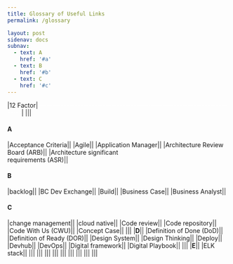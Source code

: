 ```yaml
---
title: Glossary of Useful Links
permalink: /glossary

layout: post
sidenav: docs
subnav:
  - text: A
    href: '#a'
  - text: B
    href: '#b'
  - text: C
    href: '#c'
---
```

|12 Factor|<span style="color:white">------------------------------------------------------------------------</span>|
|||

#### A

|Acceptance Criteria||
|Agile||
|Application Manager||
|Architecture Review Board (ARB)||
|Architecture significant <br/>requirements (ASR)||

#### B

|backlog||
|BC Dev Exchange||
|Build||
|Business Case||
|Business Analyst||

#### C

|change management||
|cloud native||
|Code review||
|Code repository||
|Code With Us (CWU)||
|Concept Case||
|||
|**D**||
|Definition of Done (DoD)||
|Definition of Ready (DOR)||
|Design System||
|Design Thinking||
|Deploy||
|Devhub||
|DevOps||
|Digital framework||
|Digital Playbook||
|||
|**E**||
|ELK stack||
|||
|||
|||
|||
|||
|||
|||
|||
|||
